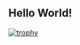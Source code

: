 ## Hello World!

[![trophy](https://github-profile-trophy.vercel.app/?username=ryo-ma&theme=onedark)](https://github.com/ryo-ma/github-profile-trophy)
